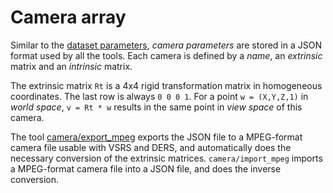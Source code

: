# Camera array

Similar to the [dataset parameters](data/dataset.html), _camera parameters_ are stored in a JSON format used by all the tools.
Each camera is defined by a _name_, an _extrinsic_ matrix and an _intrinsic_ matrix.

The extrinsic matrix `Rt` is a 4x4 rigid transformation matrix in homogeneous coordinates. The last row is always
`0 0 0 1`. For a point `w = (X,Y,Z,1)` in _world space_, `v = Rt * w` results in the same point
in _view space_ of this camera.

The tool [camera/export_mpeg](tools/camera/export_mpeg.html) exports the JSON file to a MPEG-format camera file usable with VSRS and DERS, and automatically
does the necessary conversion of the extrinsic matrices. `camera/import_mpeg` imports a MPEG-format camera file into
a JSON file, and does the inverse conversion.